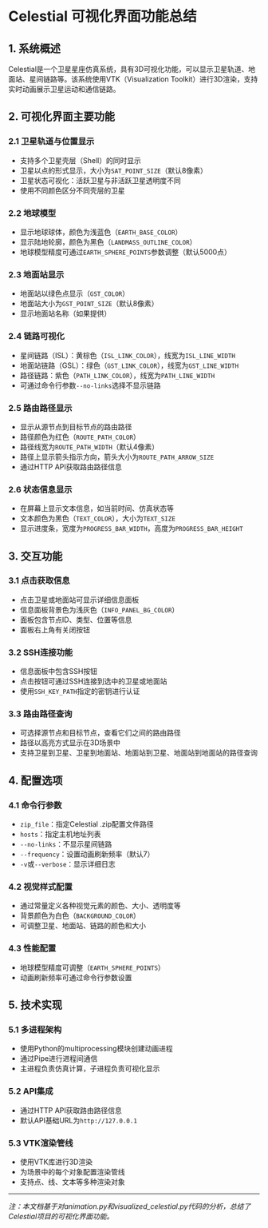 # Celestial 可视化界面功能总结

## 1. 系统概述

Celestial是一个卫星星座仿真系统，具有3D可视化功能，可以显示卫星轨道、地面站、星间链路等。该系统使用VTK（Visualization Toolkit）进行3D渲染，支持实时动画展示卫星运动和通信链路。

## 2. 可视化界面主要功能

### 2.1 卫星轨道与位置显示

- 支持多个卫星壳层（Shell）的同时显示
- 卫星以点的形式显示，大小为`SAT_POINT_SIZE`（默认8像素）
- 卫星状态可视化：活跃卫星与非活跃卫星透明度不同
- 使用不同颜色区分不同壳层的卫星

### 2.2 地球模型

- 显示地球球体，颜色为浅蓝色（`EARTH_BASE_COLOR`）
- 显示陆地轮廓，颜色为黑色（`LANDMASS_OUTLINE_COLOR`）
- 地球模型精度可通过`EARTH_SPHERE_POINTS`参数调整（默认5000点）

### 2.3 地面站显示

- 地面站以绿色点显示（`GST_COLOR`）
- 地面站大小为`GST_POINT_SIZE`（默认8像素）
- 显示地面站名称（如果提供）

### 2.4 链路可视化

- 星间链路（ISL）：黄棕色（`ISL_LINK_COLOR`），线宽为`ISL_LINE_WIDTH`
- 地面站链路（GSL）：绿色（`GST_LINK_COLOR`），线宽为`GST_LINE_WIDTH`
- 路径链路：紫色（`PATH_LINK_COLOR`），线宽为`PATH_LINE_WIDTH`
- 可通过命令行参数`--no-links`选择不显示链路

### 2.5 路由路径显示

- 显示从源节点到目标节点的路由路径
- 路径颜色为红色（`ROUTE_PATH_COLOR`）
- 路径线宽为`ROUTE_PATH_WIDTH`（默认4像素）
- 路径上显示箭头指示方向，箭头大小为`ROUTE_PATH_ARROW_SIZE`
- 通过HTTP API获取路由路径信息

### 2.6 状态信息显示

- 在屏幕上显示文本信息，如当前时间、仿真状态等
- 文本颜色为黑色（`TEXT_COLOR`），大小为`TEXT_SIZE`
- 显示进度条，宽度为`PROGRESS_BAR_WIDTH`，高度为`PROGRESS_BAR_HEIGHT`

## 3. 交互功能

### 3.1 点击获取信息

- 点击卫星或地面站可显示详细信息面板
- 信息面板背景色为浅灰色（`INFO_PANEL_BG_COLOR`）
- 面板包含节点ID、类型、位置等信息
- 面板右上角有关闭按钮

### 3.2 SSH连接功能

- 信息面板中包含SSH按钮
- 点击按钮可通过SSH连接到选中的卫星或地面站
- 使用`SSH_KEY_PATH`指定的密钥进行认证

### 3.3 路由路径查询

- 可选择源节点和目标节点，查看它们之间的路由路径
- 路径以高亮方式显示在3D场景中
- 支持卫星到卫星、卫星到地面站、地面站到卫星、地面站到地面站的路径查询

## 4. 配置选项

### 4.1 命令行参数

- `zip_file`：指定Celestial .zip配置文件路径
- `hosts`：指定主机地址列表
- `--no-links`：不显示星间链路
- `--frequency`：设置动画刷新频率（默认7）
- `-v`或`--verbose`：显示详细日志

### 4.2 视觉样式配置

- 通过常量定义各种视觉元素的颜色、大小、透明度等
- 背景颜色为白色（`BACKGROUND_COLOR`）
- 可调整卫星、地面站、链路的颜色和大小

### 4.3 性能配置

- 地球模型精度可调整（`EARTH_SPHERE_POINTS`）
- 动画刷新频率可通过命令行参数设置

## 5. 技术实现

### 5.1 多进程架构

- 使用Python的multiprocessing模块创建动画进程
- 通过Pipe进行进程间通信
- 主进程负责仿真计算，子进程负责可视化显示

### 5.2 API集成

- 通过HTTP API获取路由路径信息
- 默认API基础URL为`http://127.0.0.1`

### 5.3 VTK渲染管线

- 使用VTK库进行3D渲染
- 为场景中的每个对象配置渲染管线
- 支持点、线、文本等多种渲染对象

---

*注：本文档基于对animation.py和visualized_celestial.py代码的分析，总结了Celestial项目的可视化界面功能。*